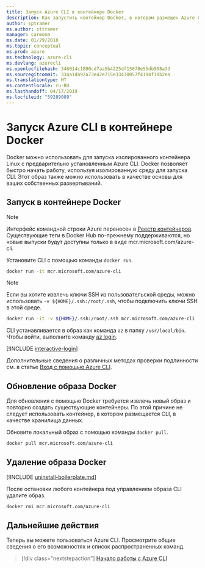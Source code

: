 ```yaml
---
title: Запуск Azure CLI в контейнере Docker
description: Как запустить контейнер Docker, в котором размещен Azure CLI
author: sptramer
ms.author: sttramer
manager: carmonm
ms.date: 01/29/2018
ms.topic: conceptual
ms.prod: azure
ms.technology: azure-cli
ms.devlang: azurecli
ms.openlocfilehash: 346014c1890cd7aa5b4225df15078e55db908a33
ms.sourcegitcommit: 334a1da92a73e42e715e33470057f4194f10b2ea
ms.translationtype: HT
ms.contentlocale: ru-RU
ms.lasthandoff: 04/17/2019
ms.locfileid: "59289089"
---
```

# <a name="run-azure-cli-in-a-docker-container"></a>Запуск Azure CLI в контейнере Docker

Docker можно использовать для запуска изолированного контейнера Linux с предварительно установленным Azure CLI. Docker позволяет быстро начать работу, используя изолированную среду для запуска CLI. Этот образ также можно использовать в качестве основы для ваших собственных развертываний.

## <a name="run-in-a-docker-container"></a>Запуск в контейнере Docker

> [!NOTE]
> Интерфейс командной строки Azure перенесен в [Реестр контейнеров](https://azure.microsoft.com/services/container-registry). Существующие теги в Docker Hub по-прежнему поддерживаются, но новые выпуски будут доступны только в виде mcr.microsoft.com/azure-cli.

Установите CLI с помощью команды `docker run`.

   ```bash
   docker run -it mcr.microsoft.com/azure-cli
   ```

> [!NOTE]
> Если вы хотите извлечь ключи SSH из пользовательской среды, можно использовать `-v ${HOME}/.ssh:/root/.ssh`, чтобы подключить ключи SSH в этой среде.
>
> ```bash
> docker run -it -v ${HOME}/.ssh:/root/.ssh mcr.microsoft.com/azure-cli
> ```

CLI устанавливается в образ как команда `az` в папку `/usr/local/bin`. Чтобы войти, выполните команду [az login](/cli/azure/reference-index#az-login).

[!INCLUDE [interactive-login](includes/interactive-login.md)]

Дополнительные сведения о различных методах проверки подлинности см. в статье [Вход с помощью Azure CLI](authenticate-azure-cli.md).

## <a name="update-docker-image"></a>Обновление образа Docker

Для обновления с помощью Docker требуется извлечь новый образ и повторно создать существующие контейнеры. По этой причине не следует использовать контейнер, в котором размещается CLI, в качестве хранилища данных.

Обновите локальный образ с помощью команды `docker pull`.

```bash
docker pull mcr.microsoft.com/azure-cli
```

## <a name="uninstall-docker-image"></a>Удаление образа Docker

[!INCLUDE [uninstall-boilerplate.md](includes/uninstall-boilerplate.md)]

После остановки любого контейнера под управлением образа CLI удалите образ.

```bash
docker rmi mcr.microsoft.com/azure-cli
```

## <a name="next-steps"></a>Дальнейшие действия

Теперь вы можете пользоваться Azure CLI. Просмотрите общие сведения о его возможностях и список распространенных команд.

> [!div class="nextstepaction"]
> [Начало работы с Azure CLI](get-started-with-azure-cli.md)
